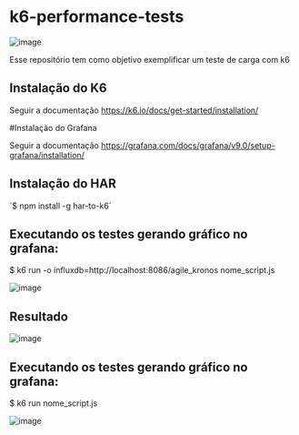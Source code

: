 # k6-performance-tests

![image](https://user-images.githubusercontent.com/32438113/200046907-7d3d01d0-e2aa-4bb1-be1e-4ab37246d2d7.png)


Esse repositório tem como objetivo exemplificar um teste de carga com k6

## Instalação do K6

Seguir a documentação https://k6.io/docs/get-started/installation/

#Instalação do Grafana

Seguir a documentação https://grafana.com/docs/grafana/v9.0/setup-grafana/installation/

## Instalação do HAR

´$ npm install -g har-to-k6´

## Executando os testes gerando gráfico no grafana:

$ k6 run -o influxdb=http://localhost:8086/agile_kronos nome_script.js 

![image](https://user-images.githubusercontent.com/32438113/200046605-474a5be4-3bd4-462e-9814-cad22efa1675.png)

## Resultado

![image](https://user-images.githubusercontent.com/32438113/200046717-3b2e6a14-5afa-4297-aa07-ea2f1649d34e.png)

## Executando os testes gerando gráfico no grafana:

$ k6 run nome_script.js 

![image](https://user-images.githubusercontent.com/32438113/200047295-94ba400b-f291-4c74-a72e-40227c653953.png)

